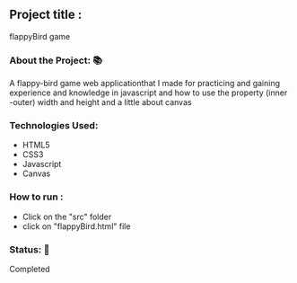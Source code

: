 <h2>Project title :</h2>
<p>flappyBird game</p>
<h3>About the Project: 📚</h3>
<p>A flappy-bird game web applicationthat I made for practicing and gaining experience and knowledge in javascript and  how  to use the property (inner -outer) width and height and a little about canvas</p>
<h3>Technologies Used: </h3>
<ul>
<li>HTML5</li>
<li>CSS3</li>
<li>Javascript</li>
<li>Canvas</li>
</ul>
<h3>How to run :</h3>
<ul>
<li>Click on the "src" folder </li>
<li>click on "flappyBird.html" file </li>
</ul>
<h3>Status: 📶</h3>
<p>Completed</p>
